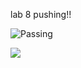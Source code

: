 lab 8 pushing!!

![Passing](https://img.shields.io/appveyor/build/IpsaJoshi/Lab-8?label=tfsec&logo=passing&logoColor=green)

![](https://img.shields.io/badge/label-message-red)
